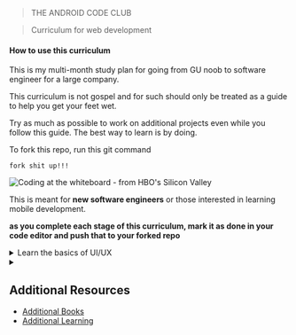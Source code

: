 > THE ANDROID CODE CLUB

> Curriculum for web development

#### How to use this curriculum

This is my multi-month study plan for going from GU noob to software engineer for a large company.

This curriculum is not gospel and for such should only be treated as a guide to help you get your feet wet. 

Try as much as possible to work on additional projects even while you follow this guide. The best way to learn is by doing.

To fork this repo, run this git command
```
fork shit up!!!
```

![Coding at the whiteboard - from HBO's Silicon Valley](https://d3j2pkmjtin6ou.cloudfront.net/coding-at-the-whiteboard-silicon-valley.png)

This is meant for **new software engineers** or those interested in learning mobile development.

**as you complete each stage of this curriculum, mark it as done in your code editor and push that to your forked repo**

<details>
<summary>Learn the basics of UI/UX</summary>

- [ ] [What is UI/UX](https://www.youtube.com/watch?v=pg9nLNonrTM)
- [ ] [The psychology behind UI/UX design](https://www.youtube.com/watch?v=fdXI9yznzz8)
- [ ] [UI vs UX?](https://www.youtube.com/watch?v=RtPnVtXw6HU)
</details>

<details>

<summary></summary>



</details>


## Additional Resources

- [Additional Books](#additional-books)
- [Additional Learning](#additional-learning)